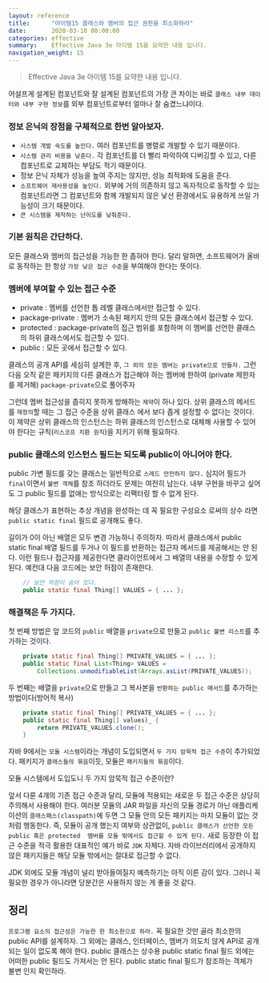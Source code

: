 ```yaml
---
layout: reference
title:      "아이템15 클래스와 멤버의 접근 권한을 최소화하라"
date:       2020-03-10 00:00:00
categories: effective
summary:    Effective Java 3e 아이템 15을 요약한 내용 입니다.
navigation_weight: 15
---
```


> Effective Java 3e 아이템 15를 요약한 내용 입니다.

어설프게 설계된 컴포넌트와 잘 설계된 컴포넌트의 가장 큰 차이는 바로 `클래스 내부 데이터와 내부 구현 정보`를 외부 컴포넌트로부터 얼마나 잘 숨겼느냐이다. 

### 정보 은닉의 장점을 구체적으로 한번 알아보자.

- `시스템 개발 속도를 높인다.` 여러 컴포넌트를 병렬로 개발할 수 있기 때문이다.
- `시스템 관리 비용을 낮춘다.` 각 컴포넌트를 더 빨리 파악하여 디버깅할 수 있고, 다른 컴포넌트로 교체하는 부담도 적기 때문이다.
- 정보 은닉 자체가 성능을 높여 주지는 않지만, 성능 최적화에 도움을 준다.
- `소프트웨어 재사용성을 높인다.` 외부에 거의 의존하지 않고 독자적으로 동작할 수 있는 컴포넌트라면 그 컴포넌트와 함께 개발되지 않은 낯선 환경에서도 유용하게 쓰일 가능성이 크기 때문이다.
- `큰 시스템을 제작하는 난이도를 낮춰준다.`

### 기본 원칙은 간단하다.

모든 클래스와 멤버의 접근성을 가능한 한 좁혀야 한다. 달리 말하면, 소프트웨어가 올바로 동작하는 한 항상 `가장 낮은 접근 수준`을 부여해야 한다는 뜻이다. 

### 멤버에 부여할 수 있는 접근 수준

- private : 멤버를 선언한 톱 레벨 클래스에서만 접근할 수 있다.
- package-private : 멤버가 소속된 패키지 안의 모든 클래스에서 접근할 수 있다.
- protected : package-private의 접근 범위를 포함하며 이 멤버를 선언한 클래스의 하위 클래스에서도 접근할 수 있다.
- public : 모든 곳에서 접근할 수 있다.

클래스의 공개 API를 세심히 설계한 후, `그 외의 모든 멤버는 private으로 만들자.` 그런 다음 오직 같은 패키지의 다른 클래스가 접근해야 하는 멤버에 한하여 (private 제한자를 제거해) `package-private`으로 풀어주자

그런데 멤버 접근성을 좁히지 못하게 방해하는 `제약`이 하나 있다. 상위 클래스의 메서드를 `재정의`할 때는 그 접근 수준을 상위 클래스 에서 보다 좁게 설정할 수 없다는 것이다. 이 제약은 상위 클래스의 인스턴스는 하위 클래스의 인스턴스로 대체해 사용할 수 있어야 한다는 규칙(`리스코프 치환 원칙`)을 지키기 위해 필요하다. 

### public 클래스의 인스턴스 필드는 되도록 public이 아니어야 한다.

public 가변 필드를 갖는 클래스는 일반적으로 `스레드 안전하지 않다.` 심지어 필드가 `final`이면서 `불변 객체`를 참조 하더라도 문제는 여전히 남는다. 내부 구현을 바꾸고 싶어도 그 public 필드를 없애는 방식으로는 리팩터링 할 수 없게 된다. 

해당 클래스가 표현하는 추상 개념을 완성하는 데 꼭 필요한 구성요소 로써의 상수 라면 `public static final` 필드로 공개해도 좋다. 

길이가 0이 아닌 배열은 모두 변경 가능하니 주의하자. 따라서 클래스에서 public static final 배열 필드를 두거나 이 필드를 반환하는 접근자 메서드를 제공해서는 안 된다. 이런 필드나 접근자를 제공한다면 클라이언트에서 그 배열의 내용을 수정할 수 있게 된다. 예컨대 다음 코드에는 보안 허점이 존재한다. 
```java
    // 보안 허점이 숨어 있다. 
    public static final Thing[] VALUES = { ... };
```
### 해결책은 두 가지다.

첫 번째 방법은 앞 코드의 `public` 배열을 `private`으로 만들고 `public 불변 리스트`를 추가하는 것이다. 
```java
    private static final Thing[] PRIVATE_VALUES = { ... };
    public static final List<Thing> VALUES = 
    	Collections.unmodifiableList(Arrays.asList(PRIVATE_VALUES));
```
두 번째는 배열을 `private`으로 만들고 그 복사본을 `반환하는 public 메서드`를 추가하는 방법이다(방어적 복사)
```java
    private static final Thing[] PRIVATE_VALUES = { ... };
    public static final Thing[] values)_ {
    	return PRIVATE_VALUES.clone();
    }
```
자바 9에서는 `모듈 시스템`이라는 개념이 도입되면서 `두 가지 암묵적 접근 수준`이 추가되었다. 패키지가 `클래스들의 묶음`이듯, 모듈은 `패키지들의 묶음`이다. 

모듈 시스템에서 도입도니 두 가지 암묵적 접근 수준이란?

앞서 다룬 4개의 기존 접근 수준과 달리, 모듈에 적용되는 새로운 두 접근 수준은 상당히 주의해서 사용해야 한다. 여러분 모듈의 JAR 파일을 자신의 모듈 경로가 아닌 애플리케이션의 `클래스패스(classpath)`에 두면 그 모듈 안의 모든 패키지는 마치 모듈이 없는 것처럼 행동한다. 즉, 모듈이 공개 했는지 여부와 상관없이, `public 클래스가 선언한 모든 public 혹은 protected  멤버를 모듈 밖에서도 접근할 수 있게 된다.` 새로 등장한 이 접근 수준을 적극 활용한 대표적인 예가 바로 `JDK` 자체다. 자바 라이브러리에서 공개하지 않은 패키지들은 해당 모듈 밖에서는 절대로 접근할 수 없다. 

JDK 외에도 모듈 개념이 널리 받아들여질지 예측하기는 아직 이른 감이 있다. 그러니 꼭 필요한 경우가 아니라면 당분간은 사용하지 않는 게 좋을 것 같다. 

## 정리

`프로그램 요소의 접근성은 가능한 한 최소한으로 하라.` 꼭 필요한 것만 골라 최소한의 public API를 설계하자. 그 외에는 클래스, 인터페이스,  멤버가 의도치 않게 API로 공개 되는 일이 없도록 해야 한다. public 클래스는 상수용 public static final 필드 외에는 어떠한 public 필드도 가져서는 안 된다. public static final 필드가 참조하는 객체가 불변 인지 확인하라.
